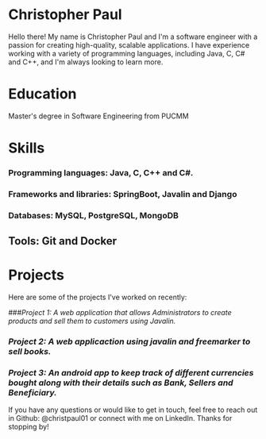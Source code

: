 # Christopher Paul
Hello there! My name is Christopher Paul and I'm a software engineer with a passion for creating high-quality, scalable applications. I have experience working with a variety of programming languages, including Java, C, C# and C++, and I'm always looking to learn more.

# Education
Master's degree in Software Engineering from PUCMM

# Skills
### Programming languages: Java, C, C++ and C#.
### Frameworks and libraries: SpringBoot, Javalin and Django
### Databases: MySQL, PostgreSQL, MongoDB

## Tools: Git and Docker

# Projects
Here are some of the projects I've worked on recently:

###_Project 1: A web application that allows Administrators to create products and sell them to customers using Javalin._

### _Project 2: A web applicaction using javalin and freemarker to sell books._

### _Project 3: An android app to keep track of different currencies bought along with their details such as Bank, Sellers and Beneficiary._

If you have any questions or would like to get in touch, feel free to reach out in Github: @christpaul01 or connect with me on LinkedIn. Thanks for stopping by!
